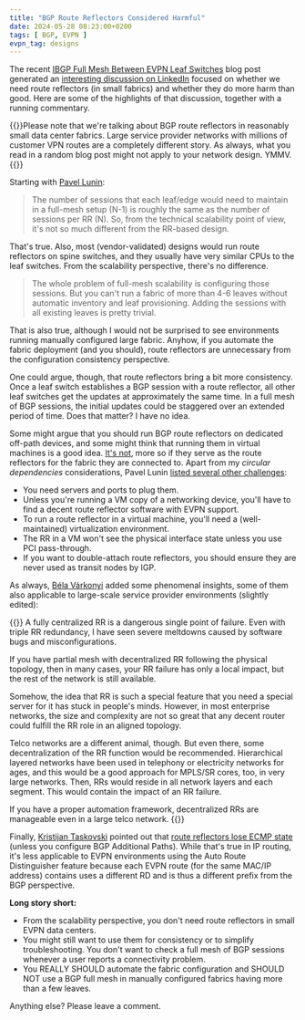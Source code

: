```yaml
---
title: "BGP Route Reflectors Considered Harmful"
date: 2024-05-28 08:23:00+0200
tags: [ BGP, EVPN ]
evpn_tag: designs
---
```

The recent [IBGP Full Mesh Between EVPN Leaf Switches](/2024/05/evpn-designs-ibgp-full-mesh/) blog post generated an [interesting discussion on LinkedIn](https://www.linkedin.com/feed/update/urn:li:activity:7199351613428236288/) focused on whether we need route reflectors (in small fabrics) and whether they do more harm than good. Here are some of the highlights of that discussion, together with a running commentary.

{{<note smallprint>}}Please note that we're talking about BGP route reflectors in reasonably small data center fabrics. Large service provider networks with millions of customer VPN routes are a completely different story. As always, what you read in a random blog post might not apply to your network design. YMMV.{{</note>}}
<!--more-->
Starting with [Pavel Lunin](https://www.linkedin.com/in/pavel-lunin-60868769/):

> The number of sessions that each leaf/edge would need to maintain in a full-mesh setup (N-1) is roughly the same as the number of sessions per RR (N). So, from the technical scalability point of view, it's not so much different from the RR-based design.

That's true. Also, most (vendor-validated) designs would run route reflectors on spine switches, and they usually have very similar CPUs to the leaf switches. From the scalability perspective, there's no difference.

> The whole problem of full-mesh scalability is configuring those sessions. But you can't run a fabric of more than 4-6 leaves without automatic inventory and leaf provisioning. Adding the sessions with all existing leaves is pretty trivial.

That is also true, although I would not be surprised to see environments running manually configured large fabric. Anyhow, if you automate the fabric deployment (and you should), route reflectors are unnecessary from the configuration consistency perspective.

One could argue, though, that route reflectors bring a bit more consistency. Once a leaf switch establishes a BGP session with a route reflector, all other leaf switches get the updates at approximately the same time. In a full mesh of BGP sessions, the initial updates could be staggered over an extended period of time. Does that matter? I have no idea.

Some might argue that you should run BGP route reflectors on dedicated off-path devices, and some might think that running them in virtual machines is a good idea. [It's not](/2021/10/circular-dependencies-considered-harmful/), more so if they serve as the route reflectors for the fabric they are connected to. Apart from my *circular dependencies* considerations, Pavel Lunin [listed several other challenges](https://www.linkedin.com/feed/update/urn:li:activity:7199351613428236288?commentUrn=urn%3Ali%3Acomment%3A%28activity%3A7199351613428236288%2C7199496750540161025%29&replyUrn=urn%3Ali%3Acomment%3A%28activity%3A7199351613428236288%2C7199501227905232897%29&dashCommentUrn=urn%3Ali%3Afsd_comment%3A%287199496750540161025%2Curn%3Ali%3Aactivity%3A7199351613428236288%29&dashReplyUrn=urn%3Ali%3Afsd_comment%3A%287199501227905232897%2Curn%3Ali%3Aactivity%3A7199351613428236288%29):

* You need servers and ports to plug them.
* Unless you're running a VM copy of a networking device, you'll have to find a decent route reflector software with EVPN support.
* To run a route reflector in a virtual machine, you'll need a (well-maintained) virtualization environment.
* The RR in a VM won't see the physical interface state unless you use PCI pass-through.
* If you want to double-attach route reflectors, you should ensure they are never used as transit nodes by IGP.

As always, [Béla Várkonyi](https://www.linkedin.com/in/belavarkonyi/) added some phenomenal insights, some of them also applicable to large-scale service provider environments (slightly edited):

{{<long-quote>}}
A fully centralized RR is a dangerous single point of failure. Even with triple RR redundancy, I have seen severe meltdowns caused by software bugs and misconfigurations. 

If you have partial mesh with decentralized RR following the physical topology, then in many cases, your RR failure has only a local impact, but the rest of the network is still available. 

Somehow, the idea that RR is such a special feature that you need a special server for it has stuck in people's minds. However, in most enterprise networks, the size and complexity are not so great that any decent router could fulfill the RR role in an aligned topology.

Telco networks are a different animal, though. But even there, some decentralization of the RR function would be recommended. Hierarchical layered networks have been used in telephony or electricity networks for ages, and this would be a good approach for MPLS/SR cores, too, in very large networks. Then, RRs would reside in all network layers and each segment. This would contain the impact of an RR failure.

If you have a proper automation framework, decentralized RRs are manageable even in a large telco network. 
{{</long-quote>}}

Finally, [Kristijan Taskovski](https://www.linkedin.com/in/kristijan-taskovski/) pointed out that [route reflectors lose ECMP state](https://www.linkedin.com/feed/update/urn:li:activity:7199351613428236288?commentUrn=urn%3Ali%3Acomment%3A%28activity%3A7199351613428236288%2C7199496750540161025%29&replyUrn=urn%3Ali%3Acomment%3A%28activity%3A7199351613428236288%2C7199911414684110849%29&dashCommentUrn=urn%3Ali%3Afsd_comment%3A%287199496750540161025%2Curn%3Ali%3Aactivity%3A7199351613428236288%29&dashReplyUrn=urn%3Ali%3Afsd_comment%3A%287199911414684110849%2Curn%3Ali%3Aactivity%3A7199351613428236288%29) (unless you configure BGP Additional Paths). While that's true in IP routing, it's less applicable to EVPN environments using the Auto Route Distinguisher feature because each EVPN route (for the same MAC/IP address) contains uses a different RD and is thus a different prefix from the BGP perspective.

**Long story short:**

* From the scalability perspective, you don't need route reflectors in small EVPN data centers.
* You might still want to use them for consistency or to simplify troubleshooting. You don't want to check a full mesh of BGP sessions whenever a user reports a connectivity problem.
* You REALLY SHOULD automate the fabric configuration and SHOULD NOT use a BGP full mesh in manually configured fabrics having more than a few leaves.

Anything else? Please leave a comment.